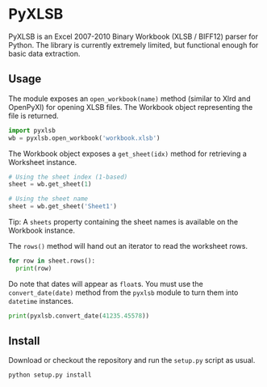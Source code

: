 PyXLSB
======

PyXLSB is an Excel 2007-2010 Binary Workbook (XLSB / BIFF12) parser for Python.
The library is currently extremely limited, but functional enough for basic data extraction.

Usage
-----

The module exposes an `open_workbook(name)` method (similar to Xlrd and OpenPyXl) for opening XLSB files.
The Workbook object representing the file is returned.

```python
import pyxlsb
wb = pyxlsb.open_workbook('workbook.xlsb')
```

The Workbook object exposes a `get_sheet(idx)` method for retrieving a Worksheet instance.

```python
# Using the sheet index (1-based)
sheet = wb.get_sheet(1)

# Using the sheet name
sheet = wb.get_sheet('Sheet1')
```

Tip: A `sheets` property containing the sheet names is available on the Workbook instance.

The `rows()` method will hand out an iterator to read the worksheet rows.

```python
for row in sheet.rows():
  print(row)
```

Do note that dates will appear as `float`s.
You must use the `convert_date(date)` method from the `pyxlsb` module to turn them into `datetime` instances.

```python
print(pyxlsb.convert_date(41235.45578))
```

Install
-------

Download or checkout the repository and run the `setup.py` script as usual.

```bash
python setup.py install
```
